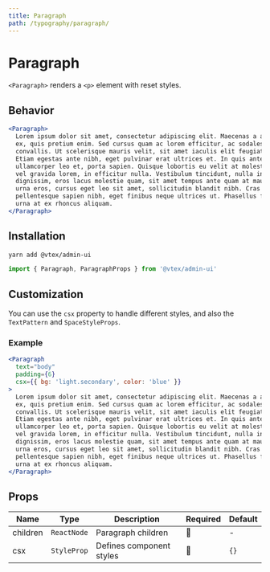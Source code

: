 ```yaml
---
title: Paragraph
path: /typography/paragraph/
---
```


# Paragraph

`<Paragraph>` renders a `<p>` element with reset styles.

## Behavior

```jsx
<Paragraph>
  Lorem ipsum dolor sit amet, consectetur adipiscing elit. Maecenas a aliquam
  ex, quis pretium enim. Sed cursus quam ac lorem efficitur, ac sodales lorem
  convallis. Ut scelerisque mauris velit, sit amet iaculis elit feugiat commodo.
  Etiam egestas ante nibh, eget pulvinar erat ultrices et. In quis ante aliquam,
  ullamcorper leo et, porta sapien. Quisque lobortis eu velit at molestie. Ut
  vel gravida lorem, in efficitur nulla. Vestibulum tincidunt, nulla in semper
  dignissim, eros lacus molestie quam, sit amet tempus ante quam at mauris. Duis
  urna eros, cursus eget leo sit amet, sollicitudin blandit nibh. Cras
  pellentesque sapien nibh, eget finibus neque ultrices ut. Phasellus fermentum
  urna at ex rhoncus aliquam.
</Paragraph>
```

## Installation

```sh isStatic
yarn add @vtex/admin-ui
```

```jsx isStatic
import { Paragraph, ParagraphProps } from '@vtex/admin-ui'
```

## Customization

You can use the `csx` property to handle different styles, and also the `TextPattern` and `SpaceStyleProps`.

### Example

```jsx
<Paragraph
  text="body"
  padding={6}
  csx={{ bg: 'light.secondary', color: 'blue' }}
>
  Lorem ipsum dolor sit amet, consectetur adipiscing elit. Maecenas a aliquam
  ex, quis pretium enim. Sed cursus quam ac lorem efficitur, ac sodales lorem
  convallis. Ut scelerisque mauris velit, sit amet iaculis elit feugiat commodo.
  Etiam egestas ante nibh, eget pulvinar erat ultrices et. In quis ante aliquam,
  ullamcorper leo et, porta sapien. Quisque lobortis eu velit at molestie. Ut
  vel gravida lorem, in efficitur nulla. Vestibulum tincidunt, nulla in semper
  dignissim, eros lacus molestie quam, sit amet tempus ante quam at mauris. Duis
  urna eros, cursus eget leo sit amet, sollicitudin blandit nibh. Cras
  pellentesque sapien nibh, eget finibus neque ultrices ut. Phasellus fermentum
  urna at ex rhoncus aliquam.
</Paragraph>
```

## Props

| Name     | Type        | Description              | Required | Default |
| -------- | ----------- | ------------------------ | -------- | ------- |
| children | `ReactNode` | Paragraph children       | 🚫       | -       |
| csx      | `StyleProp` | Defines component styles | 🚫       | `{}`    |
